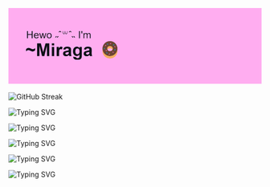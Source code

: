 <head>
  <link rel="stylesheet" href="https://fonts.googleapis.com/css2?family=Fira+Code:wght@600">
</head>

![Header Image](./Image/download.png)
<!-- <style>
.center {
  display: block;
  margin-left: auto;
  margin-right: auto;
  width: 100%;
}
</style>
<img src = "./Imgos/download.png" class = "center"> -->


![GitHub Streak](https://streak-stats.demolab.com?user=AVMiraga&theme=transparent&hide_border=true&mode=weekly)

![Typing SVG](https://readme-typing-svg.demolab.com?font=Fira+Code&duration=1250&pause=10&color=ffadf0&center=true&multiline=true&repeat=false&width=435&height=68&lines=-%3D%3D%3D%3D%3D%3D%3D%3D%3D%3D%3D%3D%3D%3D%3D%3D%3D%3D%3D%3D%3D%3D%3D%3D%3D%3D%3D-;%F0%9F%A5%91INTRODUCTION%3A)
<!--
This section will be introduction page.
-->



<!--
This section will be introduction page.
-->

![Typing SVG](https://readme-typing-svg.demolab.com?font=Fira+Code&duration=1250&pause=10&color=ff91de&center=true&multiline=true&repeat=false&width=435&height=68&lines=-%3D%3D%3D%3D%3D%3D%3D%3D%3D%3D%3D%3D%3D%3D%3D%3D%3D%3D%3D%3D%3D%3D%3D%3D%3D%3D%3D-;%F0%9F%A5%91INTRODUCTION%3A)

![Typing SVG](https://readme-typing-svg.demolab.com?font=Fira+Code&duration=1250&pause=10&color=ff73c9&center=true&multiline=true&repeat=false&width=435&height=68&lines=-%3D%3D%3D%3D%3D%3D%3D%3D%3D%3D%3D%3D%3D%3D%3D%3D%3D%3D%3D%3D%3D%3D%3D%3D%3D%3D%3D-;%F0%9F%A5%91INTRODUCTION%3A)

![Typing SVG](https://readme-typing-svg.demolab.com?font=Fira+Code&duration=1250&pause=10&color=ff4eb1&center=true&multiline=true&repeat=false&width=435&height=68&lines=-%3D%3D%3D%3D%3D%3D%3D%3D%3D%3D%3D%3D%3D%3D%3D%3D%3D%3D%3D%3D%3D%3D%3D%3D%3D%3D%3D-;%F0%9F%A5%91INTRODUCTION%3A)

![Typing SVG](https://readme-typing-svg.demolab.com?font=Fira+Code&duration=1250&pause=10&color=ff0096&center=true&multiline=true&repeat=false&width=435&height=68&lines=-%3D%3D%3D%3D%3D%3D%3D%3D%3D%3D%3D%3D%3D%3D%3D%3D%3D%3D%3D%3D%3D%3D%3D%3D%3D%3D%3D-;%F0%9F%A5%91INTRODUCTION%3A)






<!--
### Hi there 👋
\~🚧 UNDER CONSTRUCTION 🚧\~
~~ BELOW LINES WILL NOT BE INCLUDED, MAYBE FOR NOW. IT'S CLICHE AND I'LL TRY TO AVOID TO USE THEM. ~~
**AVMiraga/AVMiraga** is a ✨ _special_ ✨ repository because its `README.md` (this file) appears on your GitHub profile.

Here are some ideas to get you started:

- 🔭 I’m currently working on ...
- 🌱 I’m currently learning ...
- 👯 I’m looking to collaborate on ...
- 🤔 I’m looking for help with ...
- 💬 Ask me about ...
- 📫 How to reach me: ...
- 😄 Pronouns: ...
- ⚡ Fun fact: ...
~~ ABOVE LINES WILL NOT BE INCLUDED MAYBE FOR NOW, IT'S CLICHE AND I'LL TRY TO AVOID TO USE THEM. ~~
-->

